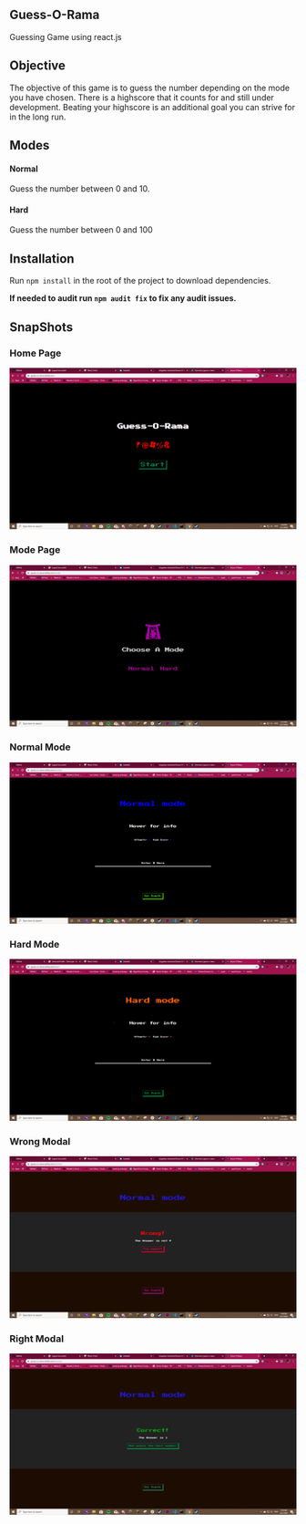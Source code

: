 ## Guess-O-Rama

Guessing Game using react.js

## Objective

The objective of this game is to guess the number depending on the mode you have chosen. There is a highscore 
that it counts for and still under development. Beating your highscore is an additional goal you can strive for
in the long run.

## Modes

#### Normal

Guess the number between 0 and 10.

#### Hard

Guess the number between 0 and 100


## Installation
 
 Run ``` npm install ``` in the root of the project to download dependencies.

 **If needed to audit run ``` npm audit fix ``` to fix any audit issues.**


## SnapShots
### Home Page
![ ](./public/assets/Home.png)
### Mode Page
![ ](./public/assets/Mode.png)
### Normal Mode
![ ](./public/assets/Normal.png)
### Hard Mode
![ ](./public/assets/Hard.png)
### Wrong Modal
![ ](./public/assets/Wrong.png)
### Right Modal
![ ](./public/assets/Right.png)
